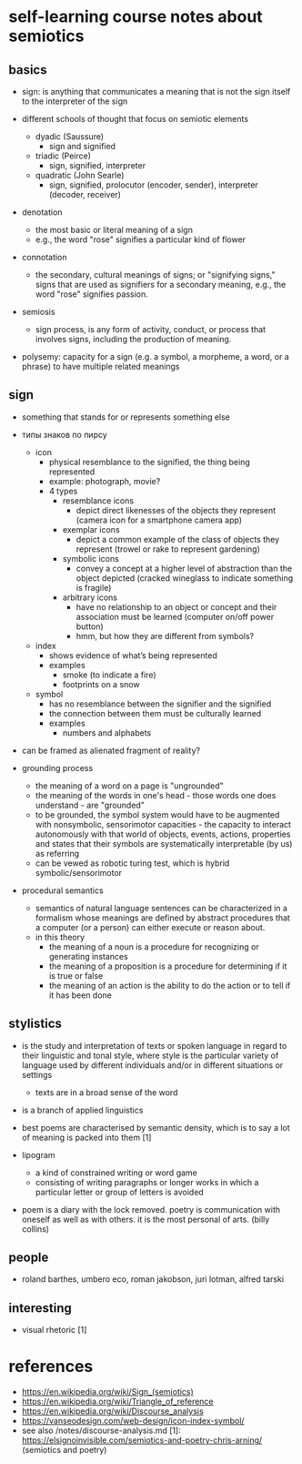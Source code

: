 # self-learning course notes about semiotics

## basics

- sign: is anything that communicates a meaning that is not the sign itself to the interpreter of the sign

- different schools of thought that focus on semiotic elements

  - dyadic (Saussure)
    - sign and signified
  - triadic (Peirce)
    - sign, signified, interpreter
  - quadratic (John Searle)
    - sign, signified, prolocutor (encoder, sender), interpreter (decoder, receiver)

- denotation
  - the most basic or literal meaning of a sign
  - e.g., the word "rose" signifies a particular kind of flower

- connotation
  - the secondary, cultural meanings of signs; or "signifying signs," signs that are used as signifiers for a secondary meaning, e.g., the word "rose" signifies passion.

- semiosis
  - sign process, is any form of activity, conduct, or process that involves signs, including the production of meaning.

- polysemy: capacity for a sign (e.g. a symbol, a morpheme, a word, or a phrase) to have multiple related meanings


## sign

- something that stands for or represents something else

- типы знаков по пирсу

  - icon
    - physical resemblance to the signified, the thing being represented
    - example: photograph, movie?
    - 4 types
      - resemblance icons
        - depict direct likenesses of the objects they represent (camera icon for a smartphone camera app)
      - exemplar icons
        - depict a common example of the class of objects they represent (trowel or rake to represent gardening)
      - symbolic icons
        - convey a concept at a higher level of abstraction than the object depicted (cracked wineglass to indicate something is fragile)
      - arbitrary icons
        - have no relationship to an object or concept and their association must be learned (computer on/off power button)
        - hmm, but how they are different from symbols?
  - index
    - shows evidence of what’s being represented
    - examples
      - smoke (to indicate a fire)
      - footprints on a snow
  - symbol
    - has no resemblance between the signifier and the signified
    - the connection between them must be culturally learned
    - examples
      - numbers and alphabets

- can be framed as alienated fragment of reality?

- grounding process

  - the meaning of a word on a page is "ungrounded"
  - the meaning of the words in one's head - those words one does understand - are "grounded"
  - to be grounded, the symbol system would have to be augmented with nonsymbolic, sensorimotor capacities - the capacity to interact autonomously with that world of objects, events, actions, properties and states that their symbols are systematically interpretable (by us) as referring
  - can be vewed as robotic turing test, which is hybrid symbolic/sensorimotor

- procedural semantics
  - semantics of natural language sentences can be characterized in a formalism whose meanings are defined by abstract procedures that a computer (or a person) can either execute or reason about.
  - in this theory
    - the meaning of a noun is a procedure for recognizing or generating instances
    - the meaning of a proposition is a procedure for determining if it is true or false
    - the meaning of an action is the ability to do the action or to tell if it has been done


## stylistics

- is the study and interpretation of texts or spoken language in regard to their linguistic and tonal style, where style is the particular variety of language used by different individuals and/or in different situations or settings
  - texts are in a broad sense of the word
- is a branch of applied linguistics

- best poems are characterised by semantic density, which is to say a lot of meaning is packed into them [1]

- lipogram
  - a kind of constrained writing or word game
  - consisting of writing paragraphs or longer works in which a particular letter or group of letters is avoided

- poem is a diary with the lock removed. poetry is communication with oneself as well as with others. it is the most personal of arts. (billy collins)


## people

- roland barthes, umbero eco, roman jakobson, juri lotman, alfred tarski


## interesting

- visual rhetoric [1]


# references

- https://en.wikipedia.org/wiki/Sign_(semiotics)
- https://en.wikipedia.org/wiki/Triangle_of_reference
- https://en.wikipedia.org/wiki/Discourse_analysis
- https://vanseodesign.com/web-design/icon-index-symbol/
- see also /notes/discourse-analysis.md
  [1]: https://elsignoinvisible.com/semiotics-and-poetry-chris-arning/ (semiotics and poetry)
